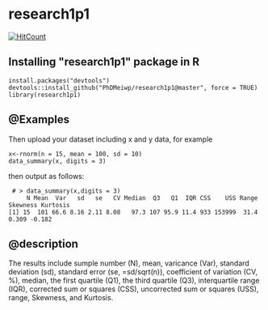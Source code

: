 # research1p1

[![HitCount](http://hits.dwyl.io/PhDMeiwp/basicTrendline.svg)](http://hits.dwyl.io/PhDMeiwp/research1p1)

## Installing "research1p1" package in R


    install.packages("devtools")
	devtools::install_github("PhDMeiwp/research1p1@master", force = TRUE)
	library(research1p1)


## @Examples
	
Then upload your dataset including x and y data, for example

    x<-rnorm(n = 15, mean = 100, sd = 10) 
    data_summary(x, digits = 3)
	
then output as follows:

	 # > data_summary(x,digits = 3)
         N Mean  Var   sd   se   CV Median  Q3   Q1  IQR CSS    USS Range Skewness Kurtosis
	[1] 15  101 66.6 8.16 2.11 8.08   97.3 107 95.9 11.4 933 153999  31.4    0.309 -0.182
    
## @description
The results include sumple number (N), mean, varicance (Var), 
standard deviation (sd), standard error (se, =sd/sqrt(n)), coefficient of variation (CV, %),
median,  the first quartile (Q1), the third quartile (Q3), interquartile range (IQR), 
corrected sum or squares (CSS), uncorrected sum or squares (USS), 
range, Skewness, and Kurtosis.
